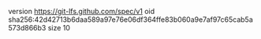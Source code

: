version https://git-lfs.github.com/spec/v1
oid sha256:42d42713b6daa589a97e76e06df364ffe83b060a9e7af97c65cab5a573d866b3
size 10
